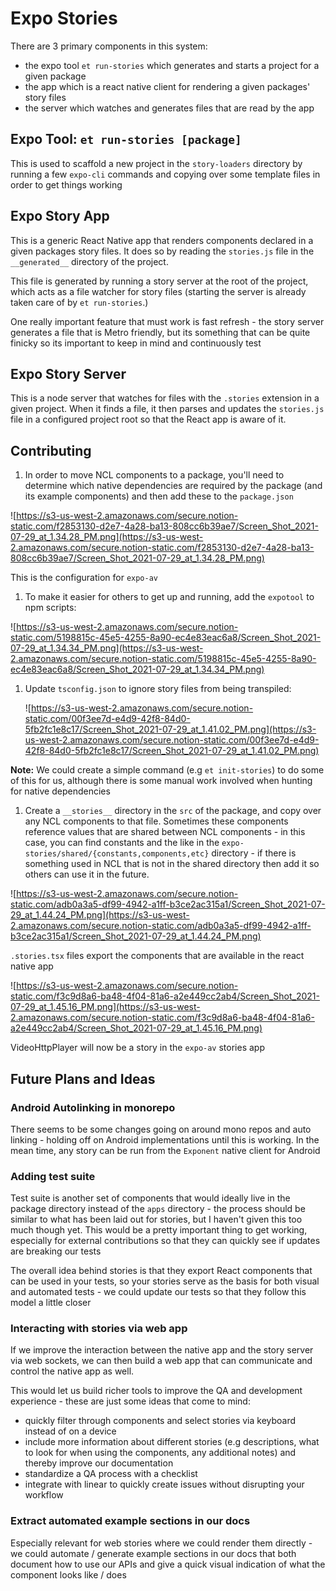 # Expo Stories

There are 3 primary components in this system:

- the expo tool `et run-stories` which generates and starts a project for a given package
- the app which is a react native client for rendering a given packages' story files
- the server which watches and generates files that are read by the app


## Expo Tool: `et run-stories [package]`

This is used to scaffold a new project in the `story-loaders` directory by running a few `expo-cli` commands and copying over some template files in order to get things working

## Expo Story App

This is a generic React Native app that renders components declared in a given packages story files. It does so by reading the `stories.js` file in the `__generated__` directory of the project. 

This file is generated by running a story server at the root of the project, which acts as a file watcher for story files (starting the server is already taken care of by `et run-stories`.) 

One really important feature that must work is fast refresh - the story server generates a file that is Metro friendly, but its something that can be quite finicky so its important to keep in mind and continuously test

## Expo Story Server

This is a node server that watches for files with the `.stories` extension in a given project. When it finds a file, it then parses and updates the `stories.js` file in a configured project root so that the React app is aware of it.

## Contributing

1. In order to move NCL components to a package, you'll need to determine which native dependencies are required by the package (and its example components) and then add these to the `package.json`

![https://s3-us-west-2.amazonaws.com/secure.notion-static.com/f2853130-d2e7-4a28-ba13-808cc6b39ae7/Screen_Shot_2021-07-29_at_1.34.28_PM.png](https://s3-us-west-2.amazonaws.com/secure.notion-static.com/f2853130-d2e7-4a28-ba13-808cc6b39ae7/Screen_Shot_2021-07-29_at_1.34.28_PM.png)

This is the configuration for `expo-av` 

1. To make it easier for others to get up and running, add the `expotool` to npm scripts: 

![https://s3-us-west-2.amazonaws.com/secure.notion-static.com/5198815c-45e5-4255-8a90-ec4e83eac6a8/Screen_Shot_2021-07-29_at_1.34.34_PM.png](https://s3-us-west-2.amazonaws.com/secure.notion-static.com/5198815c-45e5-4255-8a90-ec4e83eac6a8/Screen_Shot_2021-07-29_at_1.34.34_PM.png)

1. Update `tsconfig.json` to ignore story files from being transpiled: 

    ![https://s3-us-west-2.amazonaws.com/secure.notion-static.com/00f3ee7d-e4d9-42f8-84d0-5fb2fc1e8c17/Screen_Shot_2021-07-29_at_1.41.02_PM.png](https://s3-us-west-2.amazonaws.com/secure.notion-static.com/00f3ee7d-e4d9-42f8-84d0-5fb2fc1e8c17/Screen_Shot_2021-07-29_at_1.41.02_PM.png)

**Note:** We could create a simple command (e.g `et init-stories`) to do some of this for us, although there is some manual work involved when hunting for native dependencies

1. Create a `__stories__` directory in the `src` of the package, and copy over any NCL components to that file. Sometimes these components reference values that are shared between NCL components - in this case, you can find constants and the like in the `expo-stories/shared/{constants,components,etc}` directory - if there is something used in NCL that is not in the shared directory then add it so others can use it in the future. 

![https://s3-us-west-2.amazonaws.com/secure.notion-static.com/adb0a3a5-df99-4942-a1ff-b3ce2ac315a1/Screen_Shot_2021-07-29_at_1.44.24_PM.png](https://s3-us-west-2.amazonaws.com/secure.notion-static.com/adb0a3a5-df99-4942-a1ff-b3ce2ac315a1/Screen_Shot_2021-07-29_at_1.44.24_PM.png)

`.stories.tsx` files export the components that are available in the react native app

![https://s3-us-west-2.amazonaws.com/secure.notion-static.com/f3c9d8a6-ba48-4f04-81a6-a2e449cc2ab4/Screen_Shot_2021-07-29_at_1.45.16_PM.png](https://s3-us-west-2.amazonaws.com/secure.notion-static.com/f3c9d8a6-ba48-4f04-81a6-a2e449cc2ab4/Screen_Shot_2021-07-29_at_1.45.16_PM.png)

VideoHttpPlayer will now be a story in the `expo-av` stories app

## Future Plans and Ideas

### Android Autolinking in monorepo

There seems to be some changes going on around mono repos and auto linking - holding off on Android implementations until this is working. In the mean time, any story can be run from the `Exponent` native client for Android

### Adding test suite

Test suite is another set of components that would ideally live in the package directory instead of the `apps` directory - the process should be similar to what has been laid out for stories, but I haven't given this too much though yet. This would be a pretty important thing to get working, especially for external contributions so that they can quickly see if updates are breaking our tests

The overall idea behind stories is that they export React components that can be used in your tests, so your stories serve as the basis for both visual and automated tests - we could update our tests so that they follow this model a little closer

### Interacting with stories via web app

If we improve the interaction between the native app and the story server via web sockets, we can then build a web app that can communicate and control the native app as well. 

This would let us build richer tools to improve the QA and development experience - these are just some ideas that come to mind:

- quickly filter through components and select stories via keyboard instead of on a device
- include more information about different stories (e.g descriptions, what to look for when using the components, any additional notes) and thereby improve our documentation
- standardize a QA process with a checklist
- integrate with linear to quickly create issues without disrupting your workflow

### Extract automated example sections in our docs

Especially relevant for web stories where we could render them directly - we could automate / generate example sections in our docs that both document how to use our APIs and give a quick visual indication of what the component looks like / does